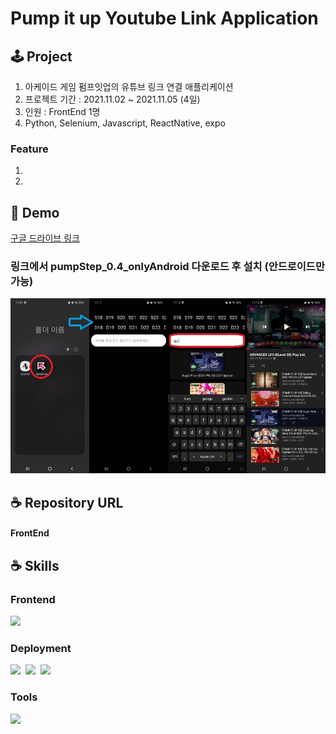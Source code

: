 # Pump it up Youtube Link Application

## 🕹️ Project

1. 아케이드 게임 펌프잇업의 유튜브 링크 연결 애플리케이션
2. 프로젝트 기간 : 2021.11.02 ~ 2021.11.05 (4일)
3. 인원 : FrontEnd 1명
4. Python, Selenium, Javascript, ReactNative, expo

### Feature

1. 
2. 

## 📱 Demo
[구글 드라이브 링크](https://drive.google.com/drive/folders/1xwmWDeJbGnc4cCJIzDjwBO6qpj23luqI)  
### 링크에서 pumpStep_0.4_onlyAndroid 다운로드 후 설치 (안드로이드만 가능)  
![앱 설명 이미지](./appStart.jpg)
## ☕ Repository URL

#### FrontEnd

## ☕ Skills

### Frontend

<img src="https://img.shields.io/badge/React.js-17b6e7?style=flat-square&logo=React&logoColor=white"/></a>&nbsp;

### Deployment

<img src="https://img.shields.io/badge/Vercel-404040?style=flat-square&logo=Vercel&logoColor=white"/></a>&nbsp;
<img src="https://img.shields.io/badge/Docker-2496ED?style=flat-square&logo=Docker&logoColor=white"/></a>&nbsp;
<img src="https://img.shields.io/badge/Jenkins-D24939?style=flat-square&logo=Jenkins&logoColor=white"/></a>&nbsp;

### Tools

<img src="https://img.shields.io/badge/Github-000000?style=flat-square&logo=Github&logoColor=white"/></a>&nbsp;

&nbsp;
